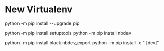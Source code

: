 # New Virtualenv
python -m pip install --upgrade pip

python -m pip install setuptools
python -m pip install nbdev

python -m pip install black
nbdev_export
python -m pip install -e ".[dev]"
